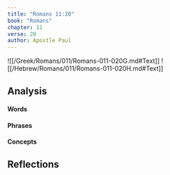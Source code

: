 ```yaml
---
title: "Romans 11:20"
book: "Romans"
chapter: 11
verse: 20
author: Apostle Paul
---
```

![[/Greek/Romans/011/Romans-011-020G.md#Text]]
![[/Hebrew/Romans/011/Romans-011-020H.md#Text]]

## Analysis

#### Words

#### Phrases

#### Concepts

## Reflections
